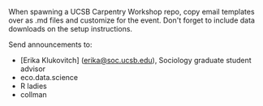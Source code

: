 When spawning a UCSB Carpentry Workshop repo, copy email templates over as .md files and customize for the event.
Don't forget to include data downloads on the setup instructions.

Send announcements to:
* [Erika Klukovitch] (erika@soc.ucsb.edu), Sociology graduate student advisor
* eco.data.science
* R ladies
* collman
